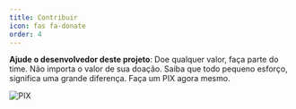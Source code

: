 ```yaml
---
title: Contribuir
icon: fas fa-donate
order: 4
---
```



 **Ajude o desenvolvedor deste projeto**: Doe qualquer valor, faça parte do time.
 Não importa o valor de sua doação. Saiba que todo pequeno esforço, significa uma grande diferença.
 Faça um PIX agora mesmo. 
 
![PIX](https://github.com/sistemanpdvs/npdvs-grafico/blob/main/img/doe.png)
